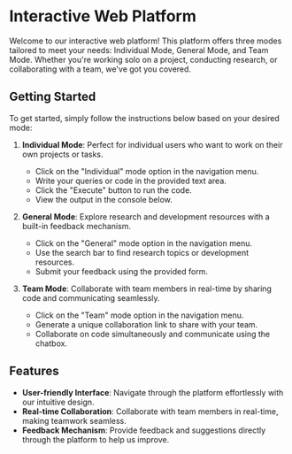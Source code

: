 # Interactive Web Platform

Welcome to our interactive web platform! This platform offers three modes tailored to meet your needs: Individual Mode, General Mode, and Team Mode. Whether you're working solo on a project, conducting research, or collaborating with a team, we've got you covered.

## Getting Started

To get started, simply follow the instructions below based on your desired mode:

1. **Individual Mode**: Perfect for individual users who want to work on their own projects or tasks.
   - Click on the "Individual" mode option in the navigation menu.
   - Write your queries or code in the provided text area.
   - Click the "Execute" button to run the code.
   - View the output in the console below.

2. **General Mode**: Explore research and development resources with a built-in feedback mechanism.
   - Click on the "General" mode option in the navigation menu.
   - Use the search bar to find research topics or development resources.
   - Submit your feedback using the provided form.

3. **Team Mode**: Collaborate with team members in real-time by sharing code and communicating seamlessly.
   - Click on the "Team" mode option in the navigation menu.
   - Generate a unique collaboration link to share with your team.
   - Collaborate on code simultaneously and communicate using the chatbox.

## Features

- **User-friendly Interface**: Navigate through the platform effortlessly with our intuitive design.
- **Real-time Collaboration**: Collaborate with team members in real-time, making teamwork seamless.
- **Feedback Mechanism**: Provide feedback and suggestions directly through the platform to help us improve.
